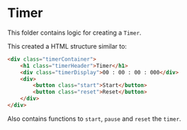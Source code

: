 # Timer

This folder contains logic for creating a `Timer`.

This created a HTML structure similar to:

```html
<div class="timerContainer">
    <h1 class="timerHeader">Timer</h1>
    <div class="timerDisplay">00 : 00 : 00 : 000</div>
    <div>
        <button class="start">Start</button>
        <button class="reset">Reset</button>
    </div>
</div>
```

Also contains functions to `start`, `pause` and `reset` the `timer`.
